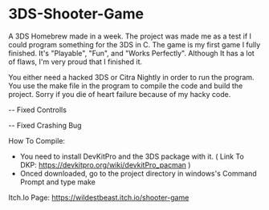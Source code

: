 # 3DS-Shooter-Game

A 3DS Homebrew made in a week. The project was made me as a test if I could program something for the 3DS in C. The game is my first game I fully finished. It's "Playable", "Fun", and "Works Perfectly". Although It has a lot of flaws, I'm very proud that I finished it.

You either need a hacked 3DS or Citra Nightly in order to run the program. 
You use the make file in the program to compile the code and build the project. 
Sorry if you die of heart failure because of my hacky code.

-- Fixed Controlls

-- Fixed Crashing Bug

How To Compile:
  - You need to install DevKitPro and the 3DS package with it. ( Link To DKP: https://devkitpro.org/wiki/devkitPro_pacman )
  - Onced downloaded, go to the project directory in windows's Command Prompt and type make

Itch.Io Page: https://wildestbeast.itch.io/shooter-game
